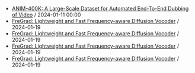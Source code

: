 - [ANIM-400K: A Large-Scale Dataset for Automated End-To-End Dubbing of Video](https://github.com/deep-diver/hf-daily-paper-newsletter/blob/main/archive/1/2024-01-11+ANIM-400K%3A+A+Large-Scale+Dataset+for+Automated+End-To-End+Dubbing+of+Video.yaml) / 2024-01-11 00:00
- [FreGrad: Lightweight and Fast Frequency-aware Diffusion Vocoder](https://github.com/deep-diver/hf-daily-paper-newsletter/blob/main/archive/16/2024-01-19+FreGrad%3A+Lightweight+and+Fast+Frequency-aware+Diffusion+Vocoder.yaml) / 2024-01-19
- [FreGrad: Lightweight and Fast Frequency-aware Diffusion Vocoder](https://github.com/deep-diver/hf-daily-paper-newsletter/blob/main/archive/1/2024-01-19+FreGrad%3A+Lightweight+and+Fast+Frequency-aware+Diffusion+Vocoder.yaml) / 2024-01-19
- [FreGrad: Lightweight and Fast Frequency-aware Diffusion Vocoder](https://github.com/deep-diver/hf-daily-paper-newsletter/blob/main/archive/2/2024-01-19+FreGrad%3A+Lightweight+and+Fast+Frequency-aware+Diffusion+Vocoder.yaml) / 2024-01-19
- [FreGrad: Lightweight and Fast Frequency-aware Diffusion Vocoder](https://github.com/deep-diver/hf-daily-paper-newsletter/blob/main/archive/3/2024-01-19+FreGrad%3A+Lightweight+and+Fast+Frequency-aware+Diffusion+Vocoder.yaml) / 2024-01-19
